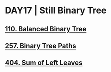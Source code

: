 # DAY17 | Still Binary Tree
## [110. Balanced Binary Tree](https://leetcode.com/problems/balanced-binary-tree/discussion/)

## [257. Binary Tree Paths](https://leetcode.com/problems/binary-tree-paths/)

## [404. Sum of Left Leaves](https://leetcode.com/problems/sum-of-left-leaves/submissions/)
